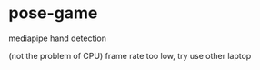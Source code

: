 # pose-game
mediapipe hand detection

(not the problem of CPU) frame rate too low, try use other laptop
